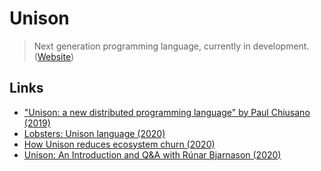 # Unison

> Next generation programming language, currently in development. \([Website](https://www.unisonweb.org/)\)

## Links

* ["Unison: a new distributed programming language" by Paul Chiusano \(2019\)](https://www.youtube.com/watch?v=gCWtkvDQ2ZI)
* [Lobsters: Unison language \(2020\)](https://lobste.rs/s/goszyg/unison_language)
* [How Unison reduces ecosystem churn \(2020\)](https://www.unisonweb.org/2020/04/10/reducing-churn/)
* [Unison: An Introduction and Q&A with Rúnar Bjarnason \(2020\)](https://www.youtube.com/watch?v=yicXcdLI2YA)

